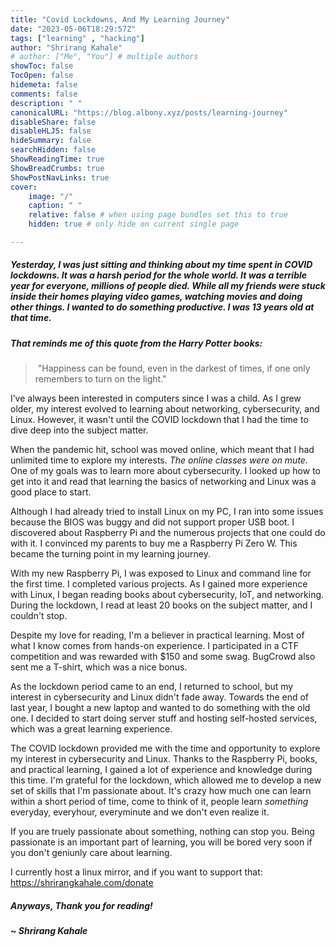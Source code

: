 ```yaml
---
title: "Covid Lockdowns, And My Learning Journey"
date: "2023-05-06T18:29:57Z"
tags: ["learning" , "hacking"]
author: "Shrirang Kahale"
# author: ["Me", "You"] # multiple authors
showToc: false
TocOpen: false
hidemeta: false
comments: false
description: " "
canonicalURL: "https://blog.albony.xyz/posts/learning-journey"
disableShare: false
disableHLJS: false
hideSummary: false
searchHidden: false
ShowReadingTime: true
ShowBreadCrumbs: true
ShowPostNavLinks: true
cover:
    image: "/"
    caption: " "
    relative: false # when using page bundles set this to true
    hidden: true # only hide on current single page

---
```

##### Yesterday, I was just sitting and thinking about my time spent in COVID lockdowns.  It was a harsh period for the whole world. It was a terrible year for everyone, millions of people died. While all my friends were stuck inside their homes playing video games, watching movies and doing other things. I wanted to do something productive. I was 13 years old at that time.
##### That reminds me of this quote from the Harry Potter books: 

>  "Happiness can be found, even in the darkest of times, if one only remembers to turn on the light."


I’ve always been interested in computers since I was a child. As I grew older, my interest evolved to learning about networking, cybersecurity, and Linux. However, it wasn't until the COVID lockdown that I had the time to dive deep into the subject matter.

When the pandemic hit, school was moved online, which meant that I had unlimited time to explore my interests. *The online classes were on mute.* One of my goals was to learn more about cybersecurity. I looked up how to get into it and read that learning the basics of networking and Linux was a good place to start.

Although I had already tried to install Linux on my PC, I ran into some issues because the BIOS was buggy and did not support proper USB boot.  I discovered about Raspberry Pi and the numerous projects that one could do with it. I convinced my parents to buy me a Raspberry Pi Zero W. This became the turning point in my learning journey.

With my new Raspberry Pi, I was exposed to Linux and command line for the first time. I completed various projects. As I gained more experience with Linux, I began reading books about cybersecurity, IoT, and networking. During the lockdown, I read at least 20 books on the subject matter, and I couldn't stop.

Despite my love for reading, I'm a believer in practical learning. Most of what I know comes from hands-on experience. I participated in a CTF competition and was rewarded with $150 and some swag. BugCrowd also sent me a T-shirt, which was a nice bonus.

As the lockdown period came to an end, I returned to school, but my interest in cybersecurity and Linux didn't fade away. Towards the end of last year, I bought a new laptop and wanted to do something with the old one. I decided to start doing server stuff and hosting self-hosted services, which was a great learning experience.

The COVID lockdown provided me with the time and opportunity to explore my interest in cybersecurity and Linux. Thanks to the Raspberry Pi, books, and practical learning, I gained a lot of experience and knowledge during this time. I'm grateful for the lockdown, which allowed me to develop a new set of skills that I'm passionate about. It's crazy how much one can learn within a short period of time, come to think of it, people learn *something* everyday, everyhour, everyminute and we don't even realize it. 

If you are truely passionate about something, nothing can stop you. Being passionate is an important part of learning, you will be bored very soon if you don't geniunly care about learning. 

I currently host a linux mirror, and if you want to support that: https://shrirangkahale.com/donate

##### Anyways, Thank you for reading! 
##### ~ Shrirang Kahale

